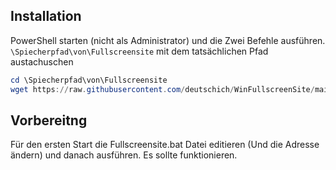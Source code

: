 ## Installation
PowerShell starten (nicht als Administrator) und die Zwei Befehle ausführen. `\Spiecherpfad\von\Fullscreensite` mit dem tatsächlichen Pfad austachuschen
```powershell
cd \Spiecherpfad\von\Fullscreensite
wget https://raw.githubusercontent.com/deutschich/WinFullscreenSite/main/Fullscreensite.bat && wget https://raw.githubusercontent.com/deutschich/WinFullscreenSite/main/F11.vbs
```
## Vorbereitng
Für den ersten Start die Fullscreensite.bat Datei editieren (Und die Adresse ändern) und danach ausführen.
Es sollte funktionieren.
